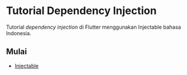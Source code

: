 # Tutorial Dependency Injection

Tutorial *dependency injection* di Flutter menggunakan Injectable bahasa Indonesia.

## Mulai

- [Injectable](https://pub.dev/packages/injectable)
